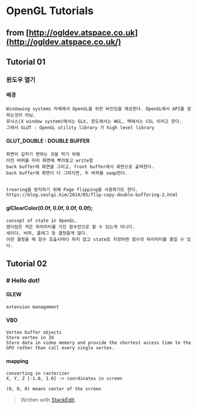 # OpenGL Tutorials

## from  [http://ogldev.atspace.co.uk](http://ogldev.atspace.co.uk/)

## Tutorial 01

### 윈도우 열기

#### 배경
```
Windowing systems 자체에서 OpenGL을 위한 바인딩을 제공한다. OpenGL에서 API를 정하는것이 아님.
유닉스(X window system)에서는 GLX, 윈도에서는 WGL, 멕에서는 CGL 이라고 한다.
그래서 GLUT : OpenGL utility library 가 high level library 
```

#### GLUT_DOUBLE : DOUBLE BUFFER

```
화면이 갑자기 변하는 것을 막기 위해
이전 버퍼를 미리 화면에 뿌려놓고 write함
back buffer에 화면을 그리고, front buffer에서 화면으로 출력한다.
back buffer에 화면이 다 그려지면, 두 버퍼를 swap한다.


trearing을 방지하기 위해 Page flipping을 사용하기도 한다.
https://blog.seulgi.kim/2014/05/flip-copy-double-buffering-2.html
```

#### glClearColor(0.0f, 0.0f, 0.0f, 0.0f);

```
concept of state in OpenGL.
렌더링은 적은 파라미터를 가진 함수만으로 할 수 있는게 아니다.
세이더, 버퍼, 플레그 등 결정할게 많다. 
이런 결정을 매 함수 호출시마다 하지 않고 state로 지정하면 함수의 파라미터를 줄일 수 있다.
```
## Tutorial 02
### # Hello dot!

#### GLEW
```
extension management
```

#### VBO
```
Vertex buffer objects
Store vertex in 3d
Store data in video memory and provide the shortest access time to the GPU rather than call every single vertex.
```
 #### mapping
 ```
converting in rasterizer
X, Y, Z [-1.0, 1.0] -> coordinates in screen

(0, 0, 0) means center of the screen
```


> Written with [StackEdit](https://stackedit.io/).
<!--stackedit_data:
eyJoaXN0b3J5IjpbODU0MjA2MzEyLDE1NzkzNTAxMzgsOTc4OD
gyNjg4LC0xNzMwMzc0NjY0LC04NTg5MTQ2LDIxMTc5ODEyNTEs
LTIwNTc1MzA4NzEsLTY3NTY5OTEsMjY3ODI4NjddfQ==
-->